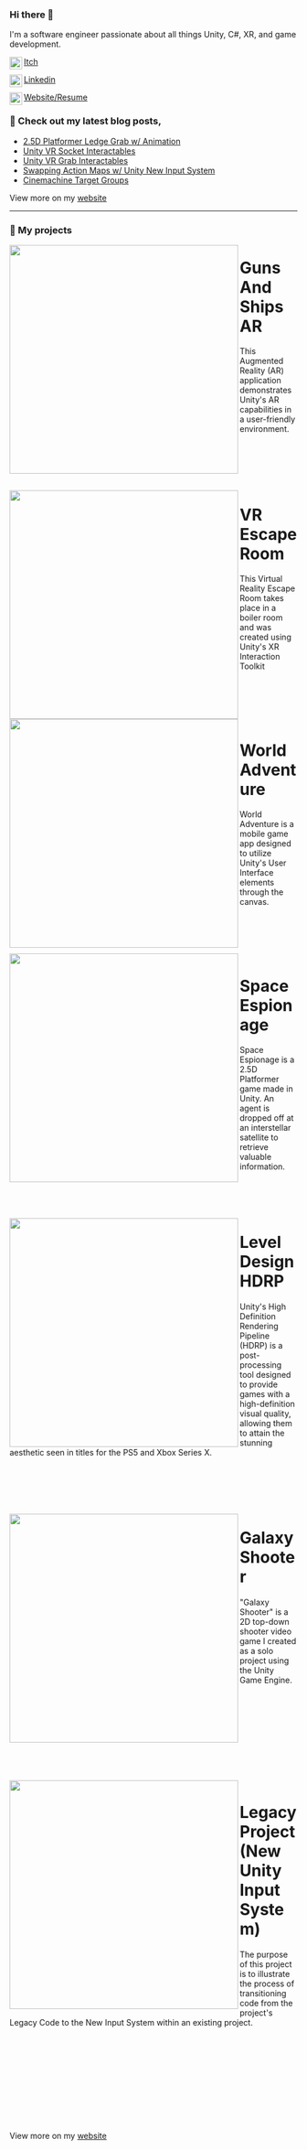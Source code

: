 ### Hi there 👋

I'm a software engineer passionate about all things Unity, C#, XR, and game development.

[<img align="left" width="22px" src="https://assetsio.reedpopcdn.com/Itch.io_logo.jpg?width=1200&height=1200&fit=crop&quality=100&format=png&enable=upscale&auto=webp"/>Itch](https://kennymclachlan.itch.io/)

[<img align="left" width="22px" src="https://cdn-icons-png.flaticon.com/512/174/174857.png"/>Linkedin](https://www.linkedin.com/in/kenny-mclachlan/)

[<img align="left" width="22px" src="http://samuelarminana.com/favicon.ico"/>Website/Resume](https://kennethmclachlan11.wixsite.com/kennethmclachlan)

### 📝 Check out my latest blog posts,
<!-- BLOG-POST-LIST:START -->
- [2.5D Platformer Ledge Grab w/ Animation](https://blog.devgenius.io/2-5d-platformer-ledge-grabbing-continued-37949972cde9)
- [Unity VR Socket Interactables](https://medium.com/@kennethmclachlan11/unity-vr-socket-interactables-continued-099aa5a7ff50)
- [Unity VR Grab Interactables](https://medium.com/@kennethmclachlan11/unity-vr-grab-interactables-ed1f6b039902)
- [Swapping Action Maps w/ Unity New Input System](https://medium.com/@kennethmclachlan11/how-to-swap-action-maps-in-unity-fd9facaafcbc)
- [Cinemachine Target Groups](https://medium.com/@kennethmclachlan11/cinemachine-target-group-1c66a42a1a3f)
<!-- BLOG-POST-LIST:END -->
View more on my [website](https://kennethmclachlan11.wixsite.com/kennethmclachlan)

---
### 💾 My projects

<img src="https://i.imgur.com/aPcbYFx.png" align="left" width="400px"/> 

# Guns And Ships AR
This Augmented Reality (AR) application demonstrates Unity's AR capabilities in a user-friendly environment.
<br/>
<br/>
<br/>
<br/>
<br/>
<br/>


<img src="https://i.imgur.com/3oiBrSk.png" align="left" width="400px"/> 

# VR Escape Room
This Virtual Reality Escape Room takes place in a boiler room and was created using Unity's XR Interaction Toolkit
<br/>
<br/>



<br/>
<br/>
<br/>

<img src="https://i.imgur.com/optCCe3.png" align="left" width="400px"/> 

# World Adventure
World Adventure is a mobile game app designed to utilize Unity's User Interface elements through the canvas.
<br/>
<br/>

<br/>
<br/>
<br/>


<img src="https://i.imgur.com/YqzfN4c.png" align="left" width="400px"/> 

# Space Espionage
Space Espionage is a 2.5D Platformer game made in Unity. An agent is dropped off at an interstellar satellite to retrieve valuable information.​
<br/>
<br/>
<br/>
<br/>
<br/>




<img src="https://i.imgur.com/CGRhAod.png" align="left" width="400px"/> 

# Level Design HDRP
Unity's High Definition Rendering Pipeline (HDRP) is a post-processing tool designed to provide games with a high-definition visual quality, allowing them to attain the stunning aesthetic seen in titles for the PS5 and Xbox Series X.
<br/>
<br/>
<br/>
<br/>
<br/>
<br/>


<img src="https://i.imgur.com/E3wA69f.png" align="left" width="400px"/> 

# Galaxy Shooter
"Galaxy Shooter" is a 2D top-down shooter video game I created as a solo project using the Unity Game Engine.
<br/>
<br/>
<br/>
<br/>
<br/>
<br/>


<br/>
<br/>
<br/>
<br/>


<img src="https://i.imgur.com/E3wA69f.png" align="left" width="400px"/> 

# Legacy Project (New Unity Input System)
The purpose of this project is to illustrate the process of transitioning code from the project's Legacy Code to the New Input System within an existing project.
<br/>
<br/>
<br/>
<br/>
<br/>
<br/>


<br/>
<br/>
<br/>
<br/>

View more on my [website](https://kennethmclachlan11.wixsite.com/kennethmclachlan)
